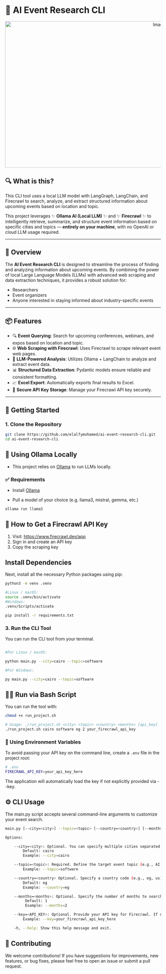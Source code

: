 # 🧠 AI Event Research CLI
<p align="center">
<img width="982" height="472" alt="Image" src="https://github.com/user-attachments/assets/c4b91df7-4072-49e8-9f01-5a3f652d31ee" />
</p>

## 🔍 What is this?

This CLI tool uses a local LLM model with LangGraph, LangChain, and Firecrawl to search, analyze, and extract structured information about upcoming events based on location and topic.

This project leverages ✨ **Ollama AI (Local LLM)** ✨ and ✨ **Firecrawl** ✨ to intelligently retrieve, summarize, and structure event information based on specific cities and topics — **entirely on your machine**, with no OpenAI or cloud LLM usage required.

---

## 🌟 Overview

The **AI Event Research CLI** is designed to streamline the process of finding and analyzing information about upcoming events. By combining the power of local Large Language Models (LLMs) with advanced web scraping and data extraction techniques, it provides a robust solution for:

- Researchers
- Event organizers
- Anyone interested in staying informed about industry-specific events

---

## 📦 Features

- 🔍 **Event Querying**: Search for upcoming conferences, webinars, and expos based on location and topic.
- 🌐 **Web Scraping with Firecrawl**: Uses Firecrawl to scrape relevant event web pages.
- 🧠 **LLM-Powered Analysis**: Utilizes Ollama + LangChain to analyze and extract event data.
- 📊 **Structured Data Extraction**: Pydantic models ensure reliable and consistent formatting.
- 📈 **Excel Export**: Automatically exports final results to Excel.
- 🔐 **Secure API Key Storage**: Manage your Firecrawl API key securely.

---

## 🚀 Getting Started

### 1. Clone the Repository

```bash
git clone https://github.com/elalfymohamed/ai-event-research-cli.git
cd ai-event-research-cli
```

## 🧠 Using Ollama Locally

- This project relies on <a href="https://ollama.com/" target="_blank">Ollama</a> to run LLMs locally.

### ✅ Requirements

- Install <a href="https://ollama.com/" target="_blank" >Ollama</a>

- Pull a model of your choice (e.g. llama3, mistral, gemma, etc.)

```bash
ollama run llama3
```

## 🔑 How to Get a Firecrawl API Key

1. Visit: <https://www.firecrawl.dev/app>
2. Sign in and create an API key
3. Copy the scraping key

## Install Dependencies

Next, install all the necessary Python packages using pip:

```bash
python3 -m venv .venv

#Linux / macOS:
source .venv/bin/activate
#Windows:
.venv/Scripts/activate

pip install -r requirements.txt
```

### 3. Run the CLI Tool

You can run the CLI tool from your terminal.

```bash

#For Linux / macOS:

python main.py --city=cairo --topic=software

#For Windows:

py main.py --city=cairo --topic=software

```

## 🏃‍♂️ Run via Bash Script

You can run the tool with:

```bash
chmod +x run_project.sh

# Usage: ./run_project.sh <city> <topic> <country> <months> [api_key]
./run_project.sh cairo software eg 2 your_firecrawl_api_key

```

### 🔐 Using Environment Variables

To avoid passing your API key on the command line, create a `.env` file in the project root:

```bash
# .env
FIRECRAWL_API_KEY=your_api_key_here
```

The application will automatically load the key if not explicitly provided via --key.

## ⚙️ CLI Usage

The main.py script accepts several command-line arguments to customize your event search.

```bash
main.py [--city=<city>] --topic=<topic> [--country=<country>] [--months=<months>] [--key=<API_KEY>]

Options:

    --city=<city>: Optional. You can specify multiple cities separated by commas.
        Default: cairo
        Example: --city=cairo

    --topic=<topic>: Required. Define the target event topic (e.g., AI, Software, Cybersecurity).
        Example: --topic=software

    --country=<country> Optional. Specify a country code (e.g., eg, us). Only one country code allowed.
        Default: eg
        Example: --country=eg

    --months=<months>: Optional. Specify the number of months to search for events starting from the current date. Minimum is 1 month, maximum is 4 months.
         Default: 1
         Example: --months=2

    --key=<API_KEY>: Optional. Provide your API key for Firecrawl. If not provided, the tool will attempt to use a key in .env file.
        Example: --key=your_firecrawl_api_key_here

    -h, --help: Show this help message and exit.

```

## 🤝 Contributing

We welcome contributions! If you have suggestions for improvements, new features, or bug fixes, please feel free to open an issue or submit a pull request.
